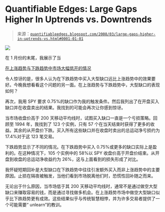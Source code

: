<!--yml

category: 未分类

date: 2024-05-18 08:32:19

-->

# Quantifiable Edges: Large Gaps Higher In Uptrends vs. Downtrends

> 来源：[`quantifiableedges.blogspot.com/2008/03/large-gaps-higher-in-uptrends-vs.html#0001-01-01`](http://quantifiableedges.blogspot.com/2008/03/large-gaps-higher-in-uptrends-vs.html#0001-01-01)

![](http://www.kantor.com/blog/images/WhyMichaelStrahanhasclass_111F6/Strahan.jpg)

在 1 月份的末尾，我展示了当

[在上涨趋势与下跌趋势中市场大幅低开的情况](http://quantifiableedges.blogspot.com/2008/01/large-gaps-lower-in-uptrends-vs.html)

令人惊讶的是，很多人认为在下跌趋势中买入大型缺口远比上涨趋势中的效果要好。今晚我想看看这个问题的另一面。在上涨趋势与下跌趋势中，大型缺口的表现如何？

再次，我用 SPY 要求 0.75%的缺口作为我的触发条件。然后我列出了在开盘买入缺口并在收盘卖出的结果。我找到的可能会再次让你感到惊讶。

当市场收盘价高于 200 天移动平均线时，试图买入缺口一直是一个亏损策略。回顾至 1994 年，我找到了 123 个实例，只有 57 个在当天结束时获得了更多的收益。其余的从开盘价下跌。买入所有这些缺口并在收盘时卖出的总运动净亏损约为 17.4%对于这 123 笔交易。

下跌趋势显示了不同的情况。在下跌趋势中买入 0.75%或更多的缺口实际上是盈利的。在这种情况下，105 个实例中的 58%以 SPY 收盘价高于开盘价结束。从开盘到收盘的总运动净收益约为 26%，这与上面看到的损失形成了对比。

我怀疑短期回补是大型缺口在下跌趋势中往往引发额外买入而非上涨趋势中的主要原因。止损在隔夜被触发，当他们看到市场脱离他们时，恐慌性回补随之而来。

无论出于什么原因，当市场低于其 200 天移动平均线时，通常不是通过做空大型缺口来赚取容易的钱，而是通过寻找做多机会。在上涨趋势市场中做空大型缺口似乎比下跌趋势更有成效。这些结果似乎与传统智慧相悖，并为许多交易者提供了一个可能需要“ unlearn”的教训。
